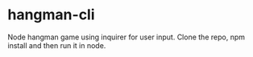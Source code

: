 # hangman-cli
Node hangman game using inquirer for user input. Clone the repo, npm install and then run it in node.